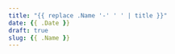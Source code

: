 ```yaml
---
title: "{{ replace .Name '-' ' ' | title }}"
date: {{ .Date }}
draft: true
slug: {{ .Name }}
---
```

